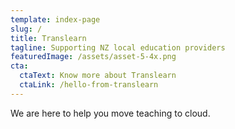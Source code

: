 ```yaml
---
template: index-page
slug: /
title: Translearn
tagline: Supporting NZ local education providers
featuredImage: /assets/asset-5-4x.png
cta:
  ctaText: Know more about Translearn
  ctaLink: /hello-from-translearn
---
```

We are here to help you move teaching to cloud.